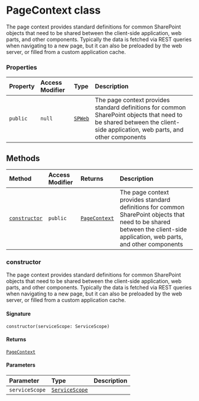 # PageContext class





The page context provides standard definitions for common SharePoint objects 
that need to be shared between the client-side application, web parts, and other 
components. Typically the data is fetched via REST queries when navigating to a 
new page, but it can also be preloaded by the web server, or filled from a custom 
application cache.



### Properties

| Property	   | Access Modifier | Type	| Description|
|:-------------|:----|:-------|:-----------|
|`public`     | `null` | [`SPWeb`](spweb.md) | The page context provides standard definitions for common SharePoint objects  that need to be shared between the client-side application, web parts, and other  components |




## Methods

| Method	   | Access Modifier | Returns	| Description|
|:-------------|:----|:-------|:-----------|
|[`constructor`](#constructor)     | `public` | [`PageContext`](pagecontext.md) | The page context provides standard definitions for common SharePoint objects  that need to be shared between the client-side application, web parts, and other  components |





### constructor

The page context provides standard definitions for common SharePoint objects 
that need to be shared between the client-side application, web parts, and other 
components. Typically the data is fetched via REST queries when navigating to a 
new page, but it can also be preloaded by the web server, or filled from a custom 
application cache.

#### Signature
`constructor(serviceScope: ServiceScope)`

#### Returns
[`PageContext`](pagecontext.md)


#### Parameters


| Parameter	   | Type    | Description |
|:-------------|:---------------|:------------|
| `serviceScope`    | [`ServiceScope`](servicescope.md) |  |

